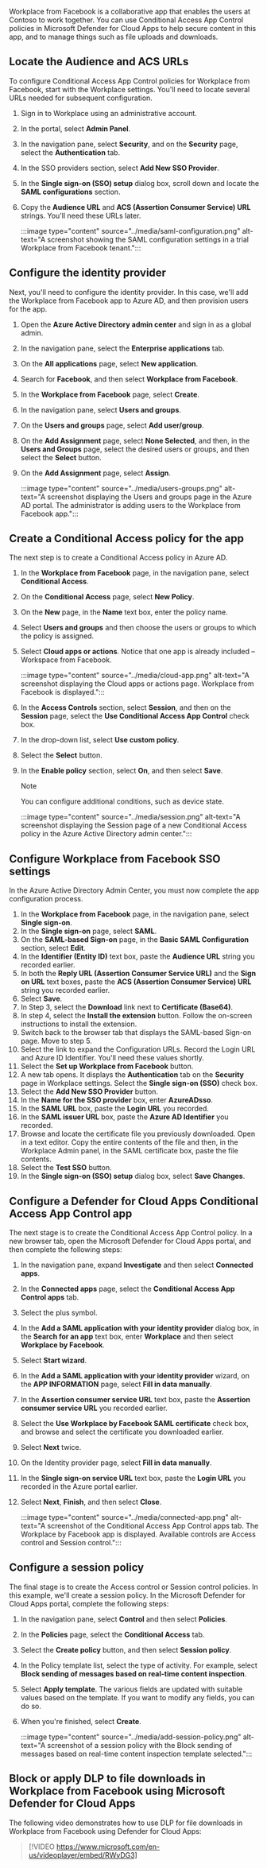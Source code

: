 Workplace from Facebook is a collaborative app that enables the users at Contoso to work together. You can use Conditional Access App Control policies in Microsoft Defender for Cloud Apps to help secure content in this app, and to manage things such as file uploads and downloads.

## Locate the Audience and ACS URLs

To configure Conditional Access App Control policies for Workplace from Facebook, start with the Workplace settings. You'll need to locate several URLs needed for subsequent configuration.  

1. Sign in to Workplace using an administrative account.
1. In the portal, select **Admin Panel**.
1. In the navigation pane, select **Security**, and on the **Security** page, select the **Authentication** tab.
1. In the SSO providers section, select **Add New SSO Provider**.
1. In the **Single sign-on (SSO) setup** dialog box, scroll down and locate the **SAML configurations** section.
1. Copy the **Audience URL** and **ACS (Assertion Consumer Service) URL** strings. You'll need these URLs later.

    :::image type="content" source="../media/saml-configuration.png" alt-text="A screenshot showing the SAML configuration settings in a trial Workplace from Facebook tenant.":::

## Configure the identity provider

Next, you'll need to configure the identity provider. In this case, we'll add the Workplace from Facebook app to Azure AD, and then provision users for the app.

1. Open the **Azure Active Directory admin center** and sign in as a global admin.
1. In the navigation pane, select the **Enterprise applications** tab.
1. On the **All applications** page, select **New application**.
1. Search for **Facebook**, and then select **Workplace from Facebook**.
1. In the **Workplace from Facebook** page, select **Create**.
1. In the navigation pane, select **Users and groups**.
1. On the **Users and groups** page, select **Add user/group**.
1. On the **Add Assignment** page, select **None Selected**, and then, in the **Users and Groups** page, select the desired users or groups, and then select the **Select** button.
1. On the **Add Assignment** page, select **Assign**.

    :::image type="content" source="../media/users-groups.png" alt-text="A screenshot displaying the Users and groups page in the Azure AD portal. The administrator is adding users to the Workplace from Facebook app.":::

## Create a Conditional Access policy for the app

The next step is to create a Conditional Access policy in Azure AD.

1. In the **Workplace from Facebook** page, in the navigation pane, select **Conditional Access**.
1. On the **Conditional Access** page, select **New Policy**.
1. On the **New** page, in the **Name** text box, enter the policy name.
1. Select **Users and groups** and then choose the users or groups to which the policy is assigned.
1. Select **Cloud apps or actions**. Notice that one app is already included – Workspace from Facebook.

    :::image type="content" source="../media/cloud-app.png" alt-text="A screenshot displaying the Cloud apps or actions page. Workplace from Facebook is displayed.":::

1. In the **Access Controls** section, select **Session**, and then on the **Session** page, select the **Use Conditional Access App Control** check box.
1. In the drop-down list, select **Use custom policy**.
1. Select the **Select** button.
1. In the **Enable policy** section, select **On**, and then select **Save**.

    > [!NOTE]
    > You can configure additional conditions, such as device state.

    :::image type="content" source="../media/session.png" alt-text="A screenshot displaying the Session page of a new Conditional Access policy in the Azure Active Directory admin center.":::

## Configure Workplace from Facebook SSO settings

In the Azure Active Directory Admin Center, you must now complete the app configuration process.

1. In the **Workplace from Facebook** page, in the navigation pane, select **Single sign-on**.
1. In the **Single sign-on** page, select **SAML**.
1. On the **SAML-based Sign-on** page, in the **Basic SAML Configuration** section, select **Edit**.
1. In the **Identifier (Entity ID)** text box, paste the **Audience URL** string you recorded earlier.
1. In both the **Reply URL (Assertion Consumer Service URL)** and the **Sign on URL** text boxes, paste the **ACS (Assertion Consumer Service) URL** string you recorded earlier.
1. Select **Save**.
1. In Step 3, select the **Download** link next to **Certificate (Base64)**.
1. In step 4, select the **Install the extension** button. Follow the on-screen instructions to install the extension.
1. Switch back to the browser tab that displays the SAML-based Sign-on page. Move to step 5.
1. Select the link to expand the Configuration URLs. Record the Login URL and Azure ID Identifier. You'll need these values shortly.
1. Select the **Set up Workplace from Facebook** button.
1. A new tab opens. It displays the **Authentication** tab on the **Security** page in Workplace settings. Select the **Single sign-on (SSO)** check box.
1. Select the **Add New SSO Provider** button.
1. In the **Name for the SSO provider** box, enter **AzureADsso**.
1. In the **SAML URL** box, paste the **Login URL** you recorded.
1. In the **SAML issuer URL** box, paste the **Azure AD Identifier** you recorded.
1. Browse and locate the certificate file you previously downloaded. Open in a text editor. Copy the entire contents of the file and then, in the Workplace Admin panel, in the SAML certificate box, paste the file contents.
1. Select the **Test SSO** button.
1. In the **Single sign-on (SSO) setup** dialog box, select **Save Changes**.

## Configure a Defender for Cloud Apps Conditional Access App Control app

The next stage is to create the Conditional Access App Control policy. In a new browser tab, open the Microsoft Defender for Cloud Apps portal, and then complete the following steps:

1. In the navigation pane, expand **Investigate** and then select **Connected apps**.
1. In the **Connected apps** page, select the **Conditional Access App Control apps** tab.
1. Select the plus symbol.
1. In the **Add a SAML application with your identity provider** dialog box, in the **Search for an app** text box, enter **Workplace** and then select **Workplace by Facebook**.
1. Select **Start wizard**.
1. In the **Add a SAML application with your identity provider** wizard, on the **APP INFORMATION** page, select **Fill in data manually**.
1. In the **Assertion consumer service URL** text box, paste the **Assertion consumer service URL** you recorded earlier.
1. Select the **Use Workplace by Facebook SAML certificate** check box, and browse and select the certificate you downloaded earlier.
1. Select **Next** twice.
1. On the Identity provider page, select **Fill in data manually**.
1. In the **Single sign-on service URL** text box, paste the **Login URL** you recorded in the Azure portal earlier.
1. Select **Next**, **Finish**, and then select **Close**.

    :::image type="content" source="../media/connected-app.png" alt-text="A screenshot of the Conditional Access App Control apps tab. The Workplace by Facebook app is displayed. Available controls are Access control and Session control.":::

## Configure a session policy

The final stage is to create the Access control or Session control policies. In this example, we'll create a session policy. In the Microsoft Defender for Cloud Apps portal, complete the following steps:

1. In the navigation pane, select **Control** and then select **Policies**.
1. In the **Policies** page, select the **Conditional Access** tab.
1. Select the **Create policy** button, and then select **Session policy**.
1. In the Policy template list, select the type of activity. For example, select **Block sending of messages based on real-time content inspection**.
1. Select **Apply template**. The various fields are updated with suitable values based on the template. If you want to modify any fields, you can do so.
1. When you're finished, select **Create**.

    :::image type="content" source="../media/add-session-policy.png" alt-text="A screenshot of a session policy with the Block sending of messages based on real-time content inspection template selected.":::

## Block or apply DLP to file downloads in Workplace from Facebook using Microsoft Defender for Cloud Apps

The following video demonstrates how to use DLP for file downloads in Workplace from Facebook using Defender for Cloud Apps:

> [!VIDEO https://www.microsoft.com/en-us/videoplayer/embed/RWyDG3]
